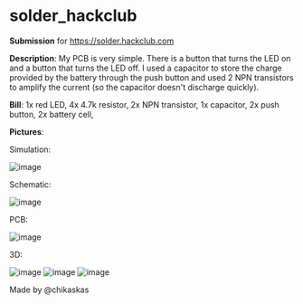 # solder_hackclub
**Submission** for https://solder.hackclub.com

**Description**: My PCB is very simple. There is a button that turns the LED on and a button that turns the LED off. I used a capacitor to store the charge provided by the battery through the push button and used 2 NPN transistors to amplify the current (so the capacitor doesn't discharge quickly).

**Bill**:
1x red LED, 
4x 4.7k resistor, 
2x NPN transistor, 
1x capacitor, 
2x push button, 
2x battery cell, 

**Pictures**:

Simulation:

![image](https://github.com/user-attachments/assets/aa7a155f-9cec-4f03-8d51-a05fd51012e8)

Schematic:

![image](https://github.com/user-attachments/assets/7958ec9f-ca53-420d-a860-946b28af13c5)

PCB:

![image](https://github.com/user-attachments/assets/95070592-a4ae-48f7-994b-b70432314cc1)

3D:

![image](https://github.com/user-attachments/assets/05f996bc-4f49-4778-9aae-6bbe137d7571)
![image](https://github.com/user-attachments/assets/d4a611ef-5e01-4d68-90d3-73e11252af69)
![image](https://github.com/user-attachments/assets/e76df7fd-e3dd-412e-8a98-0f94d817a58d)


Made by @chikaskas
